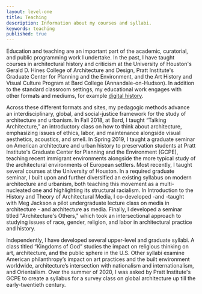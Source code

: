 ```yaml
---
layout: level-one
title: Teaching
description: Information about my courses and syllabi.
keywords: teaching
published: true
---
```


Education and teaching are an important part of the academic, curatorial, and public programming work I undertake. In the past, I have taught courses in architectural history and criticism at the University of Houston's Gerald D. Hines College of Architecture and Design, Pratt Institute's Graduate Center for Planning and the Environment, and the Art History and Visual Culture Program at Bard College (Annandale-on-Hudson). In addition to the standard classroom settings, my educational work engages with other formats and mediums, for example [digital history](https://mcny.nyc/nyresponds/timeline/). 

Across these different formats and sites, my pedagogic methods advance an interdisciplinary, global, and social-justice framework for the study of architecture and urbanism. In Fall 2018, at Bard, I taught “Talking Architecture,” an introductory class on how to think about architecture, emphasizing issues of ethics, labor, and maintenance alongside visual aesthetics, acoustics, and smell. In Spring 2019, I taught a graduate seminar on American architecture and urban history to preservation students at Pratt Institute's Graduate Center for Planning and the Environment (GCPE), teaching recent immigrant environments alongside the more typical study of the architectural environments of European settlers. Most recently, I taught several courses at the University of Houston. In a required graduate seminar, I built upon and further diversified an existing syllabus on modern architecture and urbanism, both teaching this movement as a multi-nucleated one and highlighting its structural racialism. In Introduction to the History and Theory of Architectural Media, I co-developed -and -taught with Meg Jackson a pilot undergraduate lecture class on media in architecture - and architecture as media. Finally, I developed a seminar titled "Architecture's Others," which took an intersectional approach to studying issues of race, gender, religion, and labor in architectural practice and history.

Independently, I have developed several upper-level and graduate syllabi. A class titled “Kingdoms of God” studies the impact on religious thinking on art, architecture, and the public sphere in the U.S. Other syllabi examine American philanthropy’s impact on art practices and the built environment worldwide, architecture’s intersection with nationalism and internationalism, and Orientalism. Over the summer of 2020, I was asked by Pratt Institute's GCPE to create a syllabus for a survey class on global architecture up till the early-twentieth century.
